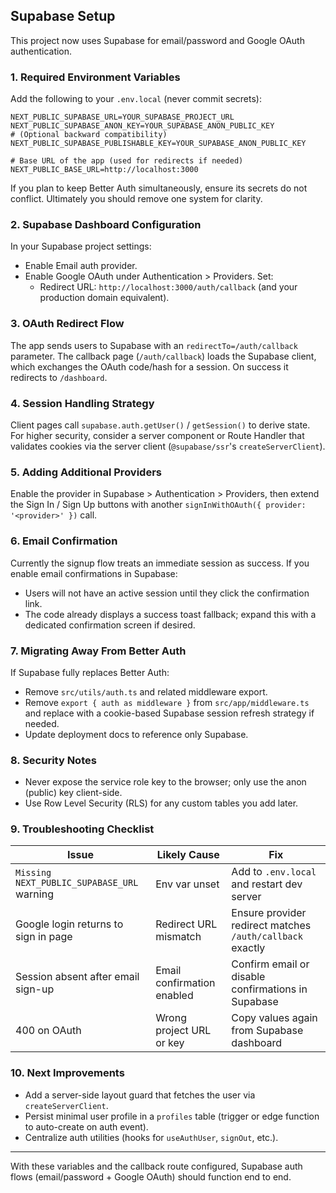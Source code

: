 ## Supabase Setup

This project now uses Supabase for email/password and Google OAuth authentication.

### 1. Required Environment Variables

Add the following to your `.env.local` (never commit secrets):

```
NEXT_PUBLIC_SUPABASE_URL=YOUR_SUPABASE_PROJECT_URL
NEXT_PUBLIC_SUPABASE_ANON_KEY=YOUR_SUPABASE_ANON_PUBLIC_KEY
# (Optional backward compatibility)
NEXT_PUBLIC_SUPABASE_PUBLISHABLE_KEY=YOUR_SUPABASE_ANON_PUBLIC_KEY

# Base URL of the app (used for redirects if needed)
NEXT_PUBLIC_BASE_URL=http://localhost:3000
```

If you plan to keep Better Auth simultaneously, ensure its secrets do not conflict. Ultimately you should remove one system for clarity.

### 2. Supabase Dashboard Configuration

In your Supabase project settings:

- Enable Email auth provider.
- Enable Google OAuth under Authentication > Providers. Set:
  - Redirect URL: `http://localhost:3000/auth/callback` (and your production domain equivalent).

### 3. OAuth Redirect Flow

The app sends users to Supabase with an `redirectTo=/auth/callback` parameter.
The callback page (`/auth/callback`) loads the Supabase client, which exchanges the OAuth code/hash for a session. On success it redirects to `/dashboard`.

### 4. Session Handling Strategy

Client pages call `supabase.auth.getUser()` / `getSession()` to derive state. For higher security, consider a server component or Route Handler that validates cookies via the server client (`@supabase/ssr`'s `createServerClient`).

### 5. Adding Additional Providers

Enable the provider in Supabase > Authentication > Providers, then extend the Sign In / Sign Up buttons with another `signInWithOAuth({ provider: '<provider>' })` call.

### 6. Email Confirmation

Currently the signup flow treats an immediate session as success. If you enable email confirmations in Supabase:

- Users will not have an active session until they click the confirmation link.
- The code already displays a success toast fallback; expand this with a dedicated confirmation screen if desired.

### 7. Migrating Away From Better Auth

If Supabase fully replaces Better Auth:

- Remove `src/utils/auth.ts` and related middleware export.
- Remove `export { auth as middleware }` from `src/app/middleware.ts` and replace with a cookie-based Supabase session refresh strategy if needed.
- Update deployment docs to reference only Supabase.

### 8. Security Notes

- Never expose the service role key to the browser; only use the anon (public) key client-side.
- Use Row Level Security (RLS) for any custom tables you add later.

### 9. Troubleshooting Checklist

| Issue                                      | Likely Cause               | Fix                                                       |
| ------------------------------------------ | -------------------------- | --------------------------------------------------------- |
| `Missing NEXT_PUBLIC_SUPABASE_URL` warning | Env var unset              | Add to `.env.local` and restart dev server                |
| Google login returns to sign in page       | Redirect URL mismatch      | Ensure provider redirect matches `/auth/callback` exactly |
| Session absent after email sign-up         | Email confirmation enabled | Confirm email or disable confirmations in Supabase        |
| 400 on OAuth                               | Wrong project URL or key   | Copy values again from Supabase dashboard                 |

### 10. Next Improvements

- Add a server-side layout guard that fetches the user via `createServerClient`.
- Persist minimal user profile in a `profiles` table (trigger or edge function to auto-create on auth event).
- Centralize auth utilities (hooks for `useAuthUser`, `signOut`, etc.).

---

With these variables and the callback route configured, Supabase auth flows (email/password + Google OAuth) should function end to end.
